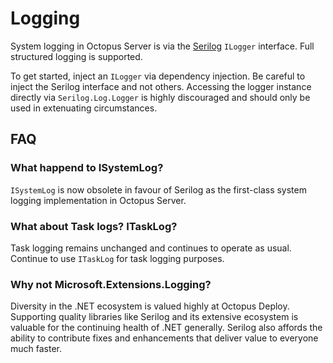 # Logging

System logging in Octopus Server is via the [Serilog](https://serilog.net/) `ILogger` interface. Full structured logging is supported.

To get started, inject an `ILogger` via dependency injection. Be careful to inject the Serilog interface and not others. Accessing the logger instance directly via `Serilog.Log.Logger` is highly discouraged and should only be used in extenuating circumstances. 

## FAQ

### What happend to ISystemLog?

`ISystemLog` is now obsolete in favour of Serilog as the first-class system logging implementation in Octopus Server.

### What about Task logs? ITaskLog?

Task logging remains unchanged and continues to operate as usual. Continue to use `ITaskLog` for task logging purposes.

### Why not Microsoft.Extensions.Logging?

Diversity in the .NET ecosystem is valued highly at Octopus Deploy. Supporting quality libraries like Serilog and its extensive ecosystem is valuable for the continuing health of .NET generally. Serilog also affords the ability to contribute fixes and enhancements that deliver value to everyone much faster.